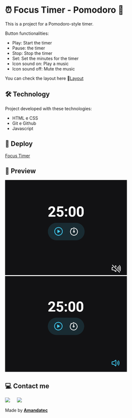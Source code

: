 #  ⏰ Focus Timer - Pomodoro 🍎

This is a project for a Pomodoro-style timer.

 Button functionalities:
-  Play: Start the timer
- Pause: the timer
- Stop: Stop the timer
- Set: Set the minutes for the timer
- Icon sound on: Play a music
- Icon sound off: Mute the music
 
 You can check the layout here 🔗[Layout](https://www.figma.com/file/TxspFT5B1TNSTWtDFSc97X/Explorer-Stage-05-Projeto-01-(Copy)?node-id=0%3A1&t=9Bx2yZ11XruFnZbH-0)

## 🛠️ Technology

Project developed with these technologies:

- HTML e CSS
- Git e Github
- Javascript

## 🚀 Deploy

[Focus Timer](https://)

## 🔎 Preview

<img width="400px" src=".github/preview1.png"/>
<img width="400px" src=".github/preview2.png"/>

##   💻 Contact me

 <a href="https://www.linkedin.com/in/amanda-oliveira-20/" target="_blank"><img src="https://img.shields.io/badge/-LinkedIn-%230077B5?style=for-the-badge&logo=linkedin&logoColor=white" style="margin-right: 2vw" target="_blank"></a>
  <a href="http://discordapp.com/users/Amandatec#4699" target="_blank"><img src="https://img.shields.io/badge/Discord-7289DA?style=for-the-badge&logo=discord&logoColor=white" target="_blank"></a>

 Made by [**Amandatec**](https://www.linkedin.com/in/amanda-oliveira-20/">)